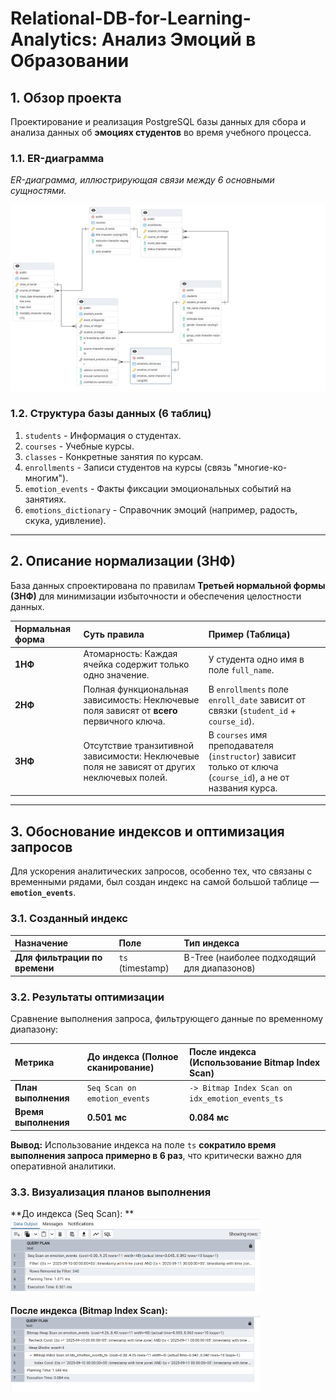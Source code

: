 # Relational-DB-for-Learning-Analytics: Анализ Эмоций в Образовании

## 1. Обзор проекта
Проектирование и реализация PostgreSQL базы данных для сбора и анализа данных об **эмоциях студентов** во время учебного процесса. 

### 1.1. ER-диаграмма
*ER-диаграмма, иллюстрирующая связи между 6 основными сущностями.*

<img src="images/er.pgerd.png" alt="ER-диаграмма базы данных" width="600"/>

### 1.2. Структура базы данных (6 таблиц)

1.  `students` - Информация о студентах.
2.  `courses` - Учебные курсы.
3.  `classes` - Конкретные занятия по курсам.
4.  `enrollments` - Записи студентов на курсы (связь "многие-ко-многим").
5.  `emotion_events` - Факты фиксации эмоциональных событий на занятиях.
6.  `emotions_dictionary` - Справочник эмоций (например, радость, скука, удивление).

---

## 2. Описание нормализации (3НФ)

База данных спроектирована по правилам **Третьей нормальной формы (3НФ)** для минимизации избыточности и обеспечения целостности данных.

| Нормальная форма | Суть правила | Пример (Таблица) |
| :--- | :--- | :--- |
| **1НФ** | Атомарность: Каждая ячейка содержит только одно значение. | У студента одно имя в поле `full_name`. |
| **2НФ** | Полная функциональная зависимость: Неключевые поля зависят от **всего** первичного ключа. | В `enrollments` поле `enroll_date` зависит от связки (`student_id` + `course_id`). |
| **3НФ** | Отсутствие транзитивной зависимости: Неключевые поля не зависят от других неключевых полей. | В `courses` имя преподавателя (`instructor`) зависит только от ключа (`course_id`), а не от названия курса. |

---

## 3. Обоснование индексов и оптимизация запросов

Для ускорения аналитических запросов, особенно тех, что связаны с временными рядами, был создан индекс на самой большой таблице — **`emotion_events`**.

### 3.1. Созданный индекс

| Назначение | Поле | Тип индекса |
| :--- | :--- | :--- |
| **Для фильтрации по времени** | `ts` (timestamp) | B-Tree (наиболее подходящий для диапазонов) |

### 3.2. Результаты оптимизации

Сравнение выполнения запроса, фильтрующего данные по временному диапазону:

| Метрика | До индекса (Полное сканирование) | После индекса (Использование Bitmap Index Scan) |
| :--- | :--- | :--- |
| **План выполнения** | `Seq Scan on emotion_events` | `-> Bitmap Index Scan on idx_emotion_events_ts` |
| **Время выполнения** | **0.501 мс** | **0.084 мс** |

**Вывод:** Использование индекса на поле `ts` **сократило время выполнения запроса примерно в 6 раз**, что критически важно для оперативной аналитики.

### 3.3. Визуализация планов выполнения

**До индекса (Seq Scan):    **
<img src="images/before_1.png" alt="План выполнения до индексирования" width="400"/>

**После индекса (Bitmap Index Scan):**
<img src="images/after_1.png" alt="План выполнения после индексирования" width="400"/>
